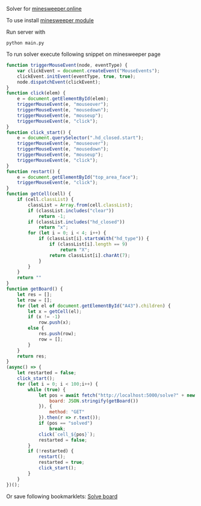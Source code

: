 Solver for [minesweeper.online](https://minesweeper.online/)

To use install [minesweeper module](https://github.com/mrgriscom/minesweepr)

Run server with
```
python main.py
```
To run solver execute following snippet on minesweeper page
```js
function triggerMouseEvent(node, eventType) {
    var clickEvent = document.createEvent("MouseEvents");
    clickEvent.initEvent(eventType, true, true);
    node.dispatchEvent(clickEvent);
}
function click(elem) {
    e = document.getElementById(elem);
    triggerMouseEvent(e, "mouseover");
    triggerMouseEvent(e, "mousedown");
    triggerMouseEvent(e, "mouseup");
    triggerMouseEvent(e, "click");
}
function click_start() {
    e = document.querySelector(".hd_closed.start");
    triggerMouseEvent(e, "mouseover");
    triggerMouseEvent(e, "mousedown");
    triggerMouseEvent(e, "mouseup");
    triggerMouseEvent(e, "click");
}
function restart() {
    e = document.getElementById("top_area_face");
    triggerMouseEvent(e, "click");
}
function getCell(cell) {
    if (cell.classList) {
        classList = Array.from(cell.classList);
        if (classList.includes("clear"))
            return -1;
        if (classList.includes("hd_closed"))
            return "x";
        for (let i = 0; i < 4; i++) {
            if (classList[i].startsWith("hd_type")) {
                if (classList[i].length == 9)
                    return "X";
                return classList[i].charAt(7);
            }
        }
    }
    return ""
}
function getBoard() {
    let res = [];
    let row = [];
    for (let el of document.getElementById("A43").children) {
        let x = getCell(el);
        if (x != -1)
            row.push(x);
        else {
            res.push(row);
            row = [];
        }
    }
    return res;
}
(async() => {
	let restarted = false;
	click_start();
    for (let i = 0; i < 100;i++) {
        while (true) {
            let pos = await fetch("http://localhost:5000/solve?" + new URLSearchParams({
                board: JSON.stringify(getBoard())
            }), {
                method: "GET"
            }).then(r => r.text());
            if (pos == "solved")
                break;
            click(`cell_${pos}`);
			restarted = false;
        }
		if (!restarted) {
			restart();
			restarted = true;
			click_start();
        }
    }
})();
```
Or save following bookmarklets:
[Solve board](javascript:function%28%29%7Bfunction%20triggerMouseEvent%28node%2C%20eventType%29%20%7Bvar%20clickEvent%20%3D%20document%2EcreateEvent%28%27MouseEvents%27%29%3BclickEvent%2EinitEvent%28eventType%2C%20true%2C%20true%29%3Bnode%2EdispatchEvent%28clickEvent%29%3B%7Dfunction%20click%28elem%29%20%7Be%20%3D%20document%2EgetElementById%28elem%29%3BtriggerMouseEvent%28e%2C%20%27mouseover%27%29%3BtriggerMouseEvent%28e%2C%20%27mousedown%27%29%3BtriggerMouseEvent%28e%2C%20%27mouseup%27%29%3BtriggerMouseEvent%28e%2C%20%27click%27%29%3B%7Dfunction%20getCell%28cell%29%20%7Bif%20%28cell%2EclassList%29%20%7BclassList%20%3D%20Array%2Efrom%28cell%2EclassList%29%3Bif%20%28classList%2Eincludes%28%27clear%27%29%29return%20%2D1%3Bif%20%28classList%2Eincludes%28%27hd%5Fclosed%27%29%29return%20%27x%27%3Bfor%20%28let%20i%20%3D%200%3B%20i%20%3C%204%3B%20i%2B%2B%29%20%7Bif%20%28classList%5Bi%5D%2EstartsWith%28%27hd%5Ftype%27%29%29%20%7Bif%20%28classList%5Bi%5D%2Elength%20%3D%3D%209%29return%20%27X%27%3Breturn%20classList%5Bi%5D%2EcharAt%287%29%3B%7D%7D%7Dreturn%20%22%22%7Dfunction%20getBoard%28%29%20%7Blet%20res%20%3D%20%5B%5D%3Blet%20row%20%3D%20%5B%5D%3Bfor%20%28let%20el%20of%20document%2EgetElementById%28%27A43%27%29%2Echildren%29%20%7Blet%20x%20%3D%20getCell%28el%29%3Bif%20%28x%20%21%3D%20%2D1%29row%2Epush%28x%29%3Belse%20%7Bres%2Epush%28row%29%3Brow%20%3D%20%5B%5D%3B%7D%7Dreturn%20res%3B%7D%28async%28%29%20%3D%3E%20%7Bfor%20%28let%20i%20%3D%200%3B%20i%20%3C%20100%3Bi%2B%2B%29%20%7Bwhile%20%28true%29%20%7Blet%20pos%20%3D%20await%20fetch%28%27http%3A%2F%2Flocalhost%3A5000%2Fsolve%3F%27%20%2B%20new%20URLSearchParams%28%7Bboard%3A%20JSON%2Estringify%28getBoard%28%29%29%7D%29%2C%20%7Bmethod%3A%20%27GET%27%7D%29%2Ethen%28r%20%3D%3E%20r%2Etext%28%29%29%3Bif%20%28pos%20%3D%3D%20%27solved%27%29break%3Bclick%28%60cell%5F%24%7Bpos%7D%60%29%3B%7D%7D%7D%29%28%29%3B%7D%28%29)
